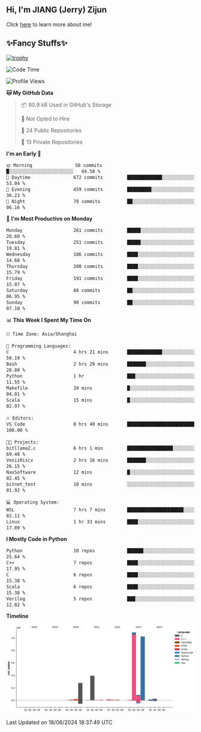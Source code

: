 ## Hi, I'm JIANG (Jerry) Zijun

Click [here](https://jzjerry.github.io/about/) to learn more about me!

## ✨Fancy Stuffs✨
[![trophy](https://github-profile-trophy.vercel.app/?username=jzjerry&theme=onedark)](https://github.com/ryo-ma/github-profile-trophy)
<!--START_SECTION:waka-->
![Code Time](http://img.shields.io/badge/Code%20Time-536%20hrs%203%20mins-blue)

![Profile Views](http://img.shields.io/badge/Profile%20Views-0-blue)

**🐱 My GitHub Data** 

> 📦 60.9 kB Used in GitHub's Storage 
 > 
> 🚫 Not Opted to Hire
 > 
> 📜 24 Public Repositories 
 > 
> 🔑 13 Private Repositories 
 > 
**I'm an Early 🐤** 

```text
🌞 Morning                58 commits          █░░░░░░░░░░░░░░░░░░░░░░░░   04.58 % 
🌆 Daytime                672 commits         █████████████░░░░░░░░░░░░   53.04 % 
🌃 Evening                459 commits         █████████░░░░░░░░░░░░░░░░   36.23 % 
🌙 Night                  78 commits          ██░░░░░░░░░░░░░░░░░░░░░░░   06.16 % 
```
📅 **I'm Most Productive on Monday** 

```text
Monday                   261 commits         █████░░░░░░░░░░░░░░░░░░░░   20.60 % 
Tuesday                  251 commits         █████░░░░░░░░░░░░░░░░░░░░   19.81 % 
Wednesday                186 commits         ████░░░░░░░░░░░░░░░░░░░░░   14.68 % 
Thursday                 200 commits         ████░░░░░░░░░░░░░░░░░░░░░   15.79 % 
Friday                   191 commits         ████░░░░░░░░░░░░░░░░░░░░░   15.07 % 
Saturday                 88 commits          ██░░░░░░░░░░░░░░░░░░░░░░░   06.95 % 
Sunday                   90 commits          ██░░░░░░░░░░░░░░░░░░░░░░░   07.10 % 
```


📊 **This Week I Spent My Time On** 

```text
🕑︎ Time Zone: Asia/Shanghai

💬 Programming Languages: 
C                        4 hrs 21 mins       █████████████░░░░░░░░░░░░   50.19 % 
Bash                     2 hrs 29 mins       ███████░░░░░░░░░░░░░░░░░░   28.80 % 
Python                   1 hr                ███░░░░░░░░░░░░░░░░░░░░░░   11.55 % 
Makefile                 20 mins             █░░░░░░░░░░░░░░░░░░░░░░░░   04.01 % 
Scala                    15 mins             █░░░░░░░░░░░░░░░░░░░░░░░░   02.97 % 

🔥 Editors: 
VS Code                  8 hrs 40 mins       █████████████████████████   100.00 % 

🐱‍💻 Projects: 
bitllama2.c              6 hrs 1 min         █████████████████░░░░░░░░   69.48 % 
VexiiRiscv               2 hrs 16 mins       ███████░░░░░░░░░░░░░░░░░░   26.15 % 
NaxSoftware              12 mins             █░░░░░░░░░░░░░░░░░░░░░░░░   02.45 % 
bitnet_test              10 mins             ░░░░░░░░░░░░░░░░░░░░░░░░░   01.92 % 

💻 Operating System: 
WSL                      7 hrs 7 mins        █████████████████████░░░░   82.11 % 
Linux                    1 hr 33 mins        ████░░░░░░░░░░░░░░░░░░░░░   17.89 % 
```

**I Mostly Code in Python** 

```text
Python                   10 repos            ██████░░░░░░░░░░░░░░░░░░░   25.64 % 
C++                      7 repos             ████░░░░░░░░░░░░░░░░░░░░░   17.95 % 
C                        6 repos             ████░░░░░░░░░░░░░░░░░░░░░   15.38 % 
Scala                    6 repos             ████░░░░░░░░░░░░░░░░░░░░░   15.38 % 
Verilog                  5 repos             ███░░░░░░░░░░░░░░░░░░░░░░   12.82 % 
```



**Timeline**

![Lines of Code chart](https://raw.githubusercontent.com/Jzjerry/Jzjerry/main/assets/bar_graph.png)


 Last Updated on 18/06/2024 18:37:49 UTC
<!--END_SECTION:waka-->
